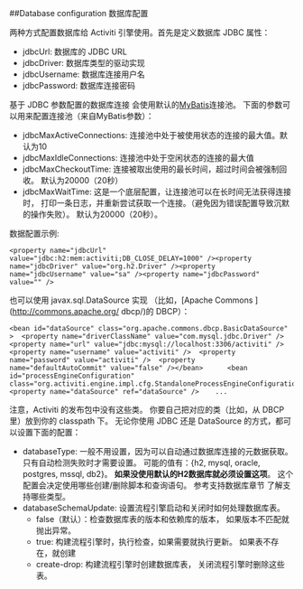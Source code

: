 ##Database configuration 数据库配置

两种方式配置数据库给 Activiti 引擎使用。首先是定义数据库 JDBC 属性：

* jdbcUrl: 数据库的 JDBC URL
* jdbcDriver: 数据库类型的驱动实现
* jdbcUsername: 数据库连接用户名
* jdbcPassword: 数据库连接密码

基于 JDBC 参数配置的数据库连接 会使用默认的[MyBatis](http://www.mybatis.org/)连接池。 下面的参数可以用来配置连接池（来自MyBatis参数）：

* jdbcMaxActiveConnections: 连接池中处于被使用状态的连接的最大值。默认为10
* jdbcMaxIdleConnections: 连接池中处于空闲状态的连接的最大值
* jdbcMaxCheckoutTime: 连接被取出使用的最长时间，超过时间会被强制回收。 默认为20000（20秒）
* jdbcMaxWaitTime: 这是一个底层配置，让连接池可以在长时间无法获得连接时， 打印一条日志，并重新尝试获取一个连接。（避免因为错误配置导致沉默的操作失败）。 默认为20000（20秒）。

数据配置示例: 

	<property name="jdbcUrl" value="jdbc:h2:mem:activiti;DB_CLOSE_DELAY=1000" /><property name="jdbcDriver" value="org.h2.Driver" /><property name="jdbcUsername" value="sa" /><property name="jdbcPassword" value="" />

也可以使用 javax.sql.DataSource 实现 （比如，[Apache Commons ](http://commons.apache.org/
dbcp/)的 DBCP）：

	<bean id="dataSource" class="org.apache.commons.dbcp.BasicDataSource" >  <property name="driverClassName" value="com.mysql.jdbc.Driver" />  <property name="url" value="jdbc:mysql://localhost:3306/activiti" />  <property name="username" value="activiti" />  <property name="password" value="activiti" />  <property name="defaultAutoCommit" value="false" /></bean>      <bean id="processEngineConfiguration" class="org.activiti.engine.impl.cfg.StandaloneProcessEngineConfiguration">      <property name="dataSource" ref="dataSource" />    ...

注意，Activiti 的发布包中没有这些类。 你要自己把对应的类（比如，从 DBCP 里）放到你的 classpath 下。
无论你使用 JDBC 还是 DataSource 的方式，都可以设置下面的配置：

* databaseType: 一般不用设置，因为可以自动通过数据库连接的元数据获取。 只有自动检测失败时才需要设置。 可能的值有：{h2, mysql, oracle, postgres, mssql, db2}。 **如果没使用默认的H2数据库就必须设置这项**。 这个配置会决定使用哪些创建/删除脚本和查询语句。 参考支持数据库章节 了解支持哪些类型。
* databaseSchemaUpdate: 设置流程引擎启动和关闭时如何处理数据库表。
	* false（默认）：检查数据库表的版本和依赖库的版本， 如果版本不匹配就抛出异常。
	* true: 构建流程引擎时，执行检查，如果需要就执行更新。 如果表不存在，就创建
	* create-drop: 构建流程引擎时创建数据库表， 关闭流程引擎时删除这些表。